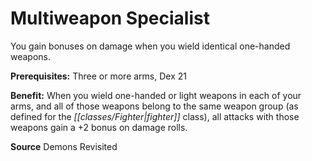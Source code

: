 ﻿---
cssclass: [feats]

---
# Multiweapon Specialist

You gain bonuses on damage when you wield identical one-handed weapons.

**Prerequisites:** Three or more arms, Dex 21

**Benefit:** When you wield one-handed or light weapons in each of your arms, and all of those weapons belong to the same weapon group (as defined for the _[[classes/Fighter|fighter]]_ class), all attacks with those weapons gain a +2 bonus on damage rolls.

**Source** Demons Revisited